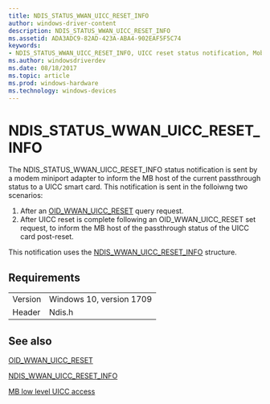 ```yaml
---
title: NDIS_STATUS_WWAN_UICC_RESET_INFO
author: windows-driver-content
description: NDIS_STATUS_WWAN_UICC_RESET_INFO
ms.assetid: ADA3ADC9-82AD-423A-ABA4-902EAF5F5C74
keywords:
- NDIS_STATUS_WWAN_UICC_RESET_INFO, UICC reset status notification, Mobile Broadband UICC reset status notification, MB UICC reset status notification
ms.author: windowsdriverdev
ms.date: 08/18/2017
ms.topic: article
ms.prod: windows-hardware
ms.technology: windows-devices
---
```


# NDIS_STATUS_WWAN_UICC_RESET_INFO

The NDIS_STATUS_WWAN_UICC_RESET_INFO status notification is sent by a modem miniport adapter to inform the MB host of the current passthrough status to a UICC smart card. This notification is sent in the folloiwng two scenarios:

1. After an [OID_WWAN_UICC_RESET](oid-wwan-uicc-reset.md) query request.
2. After UICC reset is complete following an OID_WWAN_UICC_RESET set request, to inform the MB host of the passthrough status of the UICC card post-reset.

This notification uses the [NDIS_WWAN_UICC_RESET_INFO](https://msdn.microsoft.com/library/windows/hardware/9CBAFC44-187A-41ED-9405-1208167AC75D) structure.

## Requirements

| | |
| --- | --- |
| Version | Windows 10, version 1709 |
| Header | Ndis.h |

## See also

[OID_WWAN_UICC_RESET](oid-wwan-uicc-reset.md)

[NDIS_WWAN_UICC_RESET_INFO](https://msdn.microsoft.com/library/windows/hardware/9CBAFC44-187A-41ED-9405-1208167AC75D)

[MB low level UICC access](mb-low-level-uicc-access.md)

